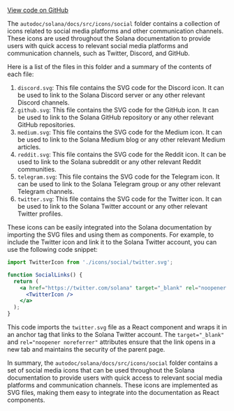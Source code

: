 
[View code on GitHub](https://github.com/solana-labs/solana/tree/master/na/docs/src/icons/social)

The `autodoc/solana/docs/src/icons/social` folder contains a collection of icons related to social media platforms and other communication channels. These icons are used throughout the Solana documentation to provide users with quick access to relevant social media platforms and communication channels, such as Twitter, Discord, and GitHub.

Here is a list of the files in this folder and a summary of the contents of each file:

1. `discord.svg`: This file contains the SVG code for the Discord icon. It can be used to link to the Solana Discord server or any other relevant Discord channels.
2. `github.svg`: This file contains the SVG code for the GitHub icon. It can be used to link to the Solana GitHub repository or any other relevant GitHub repositories.
3. `medium.svg`: This file contains the SVG code for the Medium icon. It can be used to link to the Solana Medium blog or any other relevant Medium articles.
4. `reddit.svg`: This file contains the SVG code for the Reddit icon. It can be used to link to the Solana subreddit or any other relevant Reddit communities.
5. `telegram.svg`: This file contains the SVG code for the Telegram icon. It can be used to link to the Solana Telegram group or any other relevant Telegram channels.
6. `twitter.svg`: This file contains the SVG code for the Twitter icon. It can be used to link to the Solana Twitter account or any other relevant Twitter profiles.

These icons can be easily integrated into the Solana documentation by importing the SVG files and using them as components. For example, to include the Twitter icon and link it to the Solana Twitter account, you can use the following code snippet:

```jsx
import TwitterIcon from './icons/social/twitter.svg';

function SocialLinks() {
  return (
    <a href="https://twitter.com/solana" target="_blank" rel="noopener noreferrer">
      <TwitterIcon />
    </a>
  );
}
```

This code imports the `twitter.svg` file as a React component and wraps it in an anchor tag that links to the Solana Twitter account. The `target="_blank"` and `rel="noopener noreferrer"` attributes ensure that the link opens in a new tab and maintains the security of the parent page.

In summary, the `autodoc/solana/docs/src/icons/social` folder contains a set of social media icons that can be used throughout the Solana documentation to provide users with quick access to relevant social media platforms and communication channels. These icons are implemented as SVG files, making them easy to integrate into the documentation as React components.
